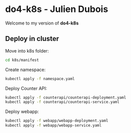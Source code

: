# do4-k8s - Julien Dubois

Welcome to my version of **do4-k8s**

## Deploy in cluster

Move into k8s folder:

```bash
cd k8s/manifest
```

Create namespace:

```bash
kubectl apply -f namespace.yaml
```

Deploy Counter API:

```bash
kubectl apply -f counterapi/counterapi-deployment.yaml
kubectl apply -f counterapi/counterapi-service.yaml
```

Deploy webapp:

```bash
kubectl apply -f webapp/webapp-deployment.yaml
kubectl apply -f webapp/webapp-service.yaml
```
